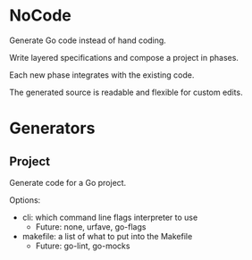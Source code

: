 # NoCode

Generate Go code instead of hand coding.

Write layered specifications and compose a project in phases.

Each new phase integrates with the existing code.

The generated source is readable and flexible for custom edits.

# Generators

## Project

Generate code for a Go project.

Options:
 - cli:  which command line flags interpreter to use
   - Future:  none, urfave, go-flags
 - makefile: a list of what to put into the Makefile
   - Future:  go-lint, go-mocks
